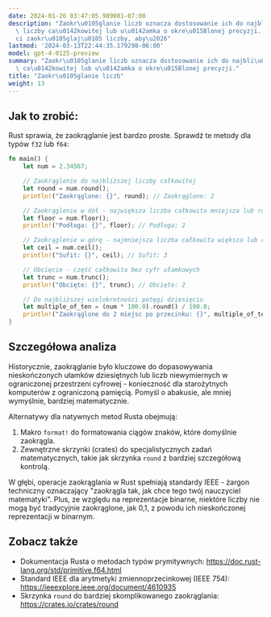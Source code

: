 ```yaml
---
date: 2024-01-26 03:47:05.989001-07:00
description: "Zaokr\u0105glanie liczb oznacza dostosowanie ich do najbli\u017Cszej\
  \ liczby ca\u0142kowitej lub u\u0142amka o okre\u015Blonej precyzji. Programi\u015B\
  ci zaokr\u0105glaj\u0105 liczby, aby\u2026"
lastmod: '2024-03-13T22:44:35.179298-06:00'
model: gpt-4-0125-preview
summary: "Zaokr\u0105glanie liczb oznacza dostosowanie ich do najbli\u017Cszej liczby\
  \ ca\u0142kowitej lub u\u0142amka o okre\u015Blonej precyzji."
title: "Zaokr\u0105glanie liczb"
weight: 13
---
```


## Jak to zrobić:
Rust sprawia, że zaokrąglanie jest bardzo proste. Sprawdź te metody dla typów `f32` lub `f64`:

```rust
fn main() {
    let num = 2.34567;

    // Zaokrąglenie do najbliższej liczby całkowitej
    let round = num.round();
    println!("Zaokrąglone: {}", round); // Zaokrąglone: 2

    // Zaokrąglenie w dół - największa liczba całkowita mniejsza lub równa liczbie
    let floor = num.floor();
    println!("Podłoga: {}", floor); // Podłoga: 2

    // Zaokrąglenie w górę - najmniejsza liczba całkowita większa lub równa liczbie
    let ceil = num.ceil();
    println!("Sufit: {}", ceil); // Sufit: 3

    // Obcięcie - część całkowita bez cyfr ułamkowych
    let trunc = num.trunc();
    println!("Obcięte: {}", trunc); // Obcięte: 2

    // Do najbliższej wielokrotności potęgi dziesięciu
    let multiple_of_ten = (num * 100.0).round() / 100.0;
    println!("Zaokrąglone do 2 miejsc po przecinku: {}", multiple_of_ten); // Zaokrąglone do 2 miejsc po przecinku: 2.35
}
```

## Szczegółowa analiza
Historycznie, zaokrąglanie było kluczowe do dopasowywania nieskończonych ułamków dziesiętnych lub liczb niewymiernych w ograniczonej przestrzeni cyfrowej - konieczność dla starożytnych komputerów z ograniczoną pamięcią. Pomyśl o abakusie, ale mniej wymyślnie, bardziej matematycznie.

Alternatywy dla natywnych metod Rusta obejmują:
1. Makro `format!` do formatowania ciągów znaków, które domyślnie zaokrągla.
2. Zewnętrzne skrzynki (crates) do specjalistycznych zadań matematycznych, takie jak skrzynka `round` z bardziej szczegółową kontrolą.

W głębi, operacje zaokrąglania w Rust spełniają standardy IEEE - żargon techniczny oznaczający "zaokrągla tak, jak chce tego twój nauczyciel matematyki". Plus, ze względu na reprezentacje binarne, niektóre liczby nie mogą być tradycyjnie zaokrąglone, jak 0,1, z powodu ich nieskończonej reprezentacji w binarnym.

## Zobacz także
- Dokumentacja Rusta o metodach typów prymitywnych: https://doc.rust-lang.org/std/primitive.f64.html
- Standard IEEE dla arytmetyki zmiennoprzecinkowej (IEEE 754): https://ieeexplore.ieee.org/document/4610935
- Skrzynka `round` do bardziej skomplikowanego zaokrąglania: https://crates.io/crates/round

